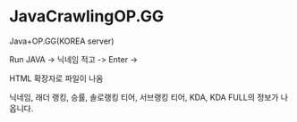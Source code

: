 # JavaCrawlingOP.GG
Java+OP.GG(KOREA server)

Run JAVA -> 닉네임 적고 -> Enter -> 

HTML 확장자로 파일이 나옴

닉네임, 래더 랭킹, 승률, 솔로랭킹 티어, 서브랭킹 티어, KDA, KDA FULL의 정보가 나옵니다.
